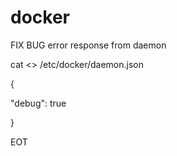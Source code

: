 # docker
FIX BUG error response from daemon

cat <<EOT>> /etc/docker/daemon.json

{

"debug": true

}

EOT
